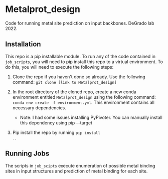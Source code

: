# Metalprot_design

Code for running metal site prediction on input backbones. DeGrado lab 2022.

## Installation
This repo is a pip installable module. To run any of the code contained in <code>job_scripts</code>, you will need to pip install this repo to a virtual environment. To do this, you will need to execute the following steps:

1) Clone the repo if you haven't done so already. Use the following command: <code>git clone [link to Metalprot_design]</code>

2) In the root directory of the cloned repo, create a new conda environment entitled <code>Metalprot_design</code> using the following command: <code>conda env create -f environment.yml</code>. This environment contains all necessary dependencies. 
    * Note: I had some issues installing PyPivoter. You can manually install this dependency using pip --target

3) Pip install the repo by running <code>pip install .</code>.

## Running Jobs
The scripts in <code>job_scipts</code> execute enumeration of possible metal binding sites in input structures and prediction of metal binding for each site. 